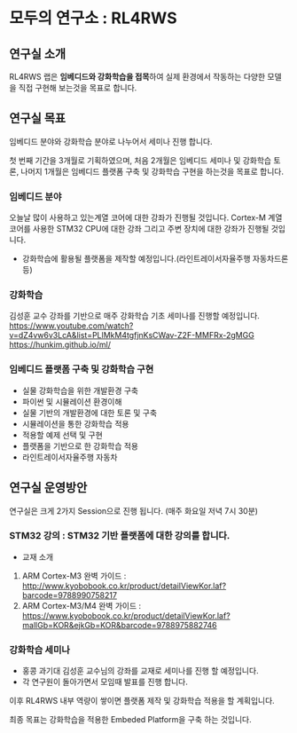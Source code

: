# 모두의 연구소 : RL4RWS

## 연구실 소개
RL4RWS 랩은 **임베디드와 강화학습을 접목**하여 실제 환경에서 작동하는 다양한 모델을 직접 구현해 보는것을 목표로 합니다. 
 
## 연구실 목표
임베디드 분야와 강화학습 분야로 나누어서 세미나 진행 합니다.  

첫 번째 기간을 3개월로 기획하였으며, 처음 2개월은 임베디드 세미나 및 강화학습 토론, 나머지
1개월은 임베디드 플랫폼 구축 및 강화학습 구현을 하는것을 목표로 합니다.  
 
### 임베디드 분야
오늘날 많이 사용하고 있는계열 코어에 대한 강좌가 진행될 것입니다. Cortex-M 계열 코어를 사용한 STM32 CPU에 대한 강좌 그리고 주변 장치에 대한 강좌가 진행될 것입니다.  
- 강화학습에 활용될 플랫폼을 제작할 예정입니다.(라인트레이서자율주행 자동차드론 등)
 
### 강화학습
김성훈 교수 강좌를 기반으로 매주 강화학습 기초 세미나를 진행할 예정입니다.
https://www.youtube.com/watch?v=dZ4vw6v3LcA&list=PLlMkM4tgfjnKsCWav-Z2F-MMFRx-2gMGG  
https://hunkim.github.io/ml/  

### 임베디드 플랫폼 구축 및 강화학습 구현
- 실물 강화학습을 위한 개발환경 구축
- 파이썬 및 시뮬레이션 환경이해
- 실물 기반의 개발환경에 대한 토론 및 구축
- 시뮬레이션을 통한 강화학습 적용
- 적용할 예제 선택 및 구현
- 플랫폼을 기반으로 한 강화학습 적용
- 라인트레이서자율주행 자동차
 

## 연구실 운영방안
연구실은 크게 2가지 Session으로 진행 됩니다. (매주 화요일 저녁 7시 30분)

### STM32 강의 : STM32 기반 플랫폼에 대한 강의를 합니다.
- 교재 소개
1. ARM Cortex-M3 완벽 가이드 : http://www.kyobobook.co.kr/product/detailViewKor.laf?barcode=9788990758217
2. ARM Cortex-M3/M4 완벽 가이드 : https://www.kyobobook.co.kr/product/detailViewKor.laf?mallGb=KOR&ejkGb=KOR&barcode=9788975882746
 
### 강화학습 세미나
- 홍콩 과기대 김성훈 교수님의 강좌를 교재로 세미나를 진행 할 예정입니다.
- 각 연구원이 돌아가면서 모임때 발표를 진행 합니다.  
 
이후 RL4RWS 내부 역량이 쌓이면 플랫폼 제작 및 강화학습 적용을 할 계획입니다.  

최종 목표는 강화학습을 적용한 Embeded Platform을 구축 하는 것입니다.  
